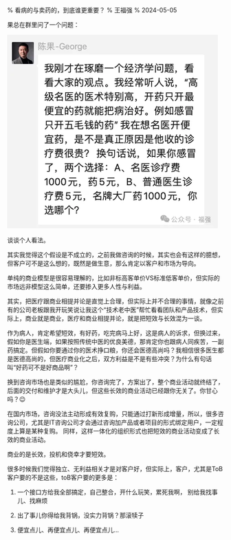 % 看病的与卖药的，到底谁更重要？
% 王福强
% 2024-05-05




果总在群里问了一个问题：

![](./images/chenguo_says.webp)

谈谈个人看法。

其实我觉得这个假设是不成立的，之前我做咨询的时候，其实也会有这样的臆想，但客户可不是这么想的，既然是做生意，那么肯定以客户和市场为导向。

单纯的商业模型是很容易理解的，比如非标高客单价VS标准低客单价，但实际的市场远非模型这么简单，还要掺入更多人性与利益。

其实，把医疗跟商业相提并论是直觉上合理，但实际上并不合理的事情，就像之前有的公司老板跟我开玩笑说让我这个“技术老中医”帮忙看看团队和产品技术，但实际上，商业就是商业，医疗和商业相提并论，就是把短效与长效混为一谈。

作为病人，肯定希望短效，有好药，吃完病马上好，这是病人的诉求，但换过来，假如你是医生端，如果按照传统中医的优良美德，那肯定你也跟病人同疾苦，一副药搞定。但假如你要通过你的医术挣口粮，你还会医德高尚吗？我相信很多医生都是医德高尚的，但医疗商业化之后，双方利益是不是有些冲突？为什么有句话叫“好药可不是好商品啊”？

换到咨询市场也是类似的尴尬，你咨询完了，方案出了，整个商业活动就终结了，后面的交付和维护才是大头儿，但这些长效的商业活动已经跟你无关了。你甘心吗？😉

在国内市场，咨询没法主动形成有效复购，只能通过打新形成增量，所以，很多咨询公司，尤其是IT咨询公司才会通过咨询加产品或者项目的形式绑定用户，一定程度上算是某种复购。 同样，这样一体化的组织形式也把短效的商业活动变成了长效的商业活动。

商业的是长效，投机和侥幸才要短效。

很多时候我们觉得独立、无利益相关才是对客户好，但实际上，客户，尤其是ToB客户要的不是这些，toB客户要的更多是：

1. 一个接口方给我全部搞定，自己整合，开什么玩笑，累死我啊， 别给我找事儿、找麻烦

2. 出了事儿你得给我背锅，没实力背锅？那滚犊子

3. 便宜点儿、再便宜点儿、再便宜点儿...
